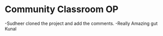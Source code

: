 # Community Classroom OP
-Sudheer cloned the project and add the comments.
-Really Amazing gut Kunal